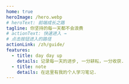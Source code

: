 ```yaml
---
home: true
heroImage: /hero.webp
# heroText: 前端成长之路
tagline: 你坚持的每一天都不会浪费
# actionText: 快速进入 →
# 点击按钮进入的路径
actionLink: /zh/guide/
features:
  - title: day day up
    details: 记录每一天的进步, 一分耕耘，一分收获.
  - title: note
    details: 在这里有我的个人学习笔记.
---
```

